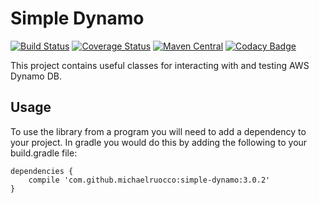 # Simple Dynamo

[![Build Status](https://travis-ci.org/michaelruocco/simple-dynamo.svg?branch=master)](https://travis-ci.org/michaelruocco/simple-dynamo)
[![Coverage Status](https://coveralls.io/repos/github/michaelruocco/simple-dynamo/badge.svg?branch=master)](https://coveralls.io/github/michaelruocco/simple-dynamo?branch=master)
[![Maven Central](https://img.shields.io/maven-metadata/v/http/central.maven.org/maven2/com/github/michaelruocco/simple-dynamo/maven-metadata.xml.svg)](http://repo1.maven.org/maven2/com/github/michaelruocco/simple-dynamo)
[![Codacy Badge](https://api.codacy.com/project/badge/Grade/bdc67bc796dc487c831bb89049d3f4f0)](https://www.codacy.com/app/michaelruocco/simple-dynamo?utm_source=github.com&amp;utm_medium=referral&amp;utm_content=michaelruocco/simple-dynamo&amp;utm_campaign=Badge_Grade)

This project contains useful classes for interacting with and testing AWS Dynamo DB.

## Usage

To use the library from a program you will need to add a dependency to your project. In
gradle you would do this by adding the following to your build.gradle file:

```
dependencies {
    compile 'com.github.michaelruocco:simple-dynamo:3.0.2'
}
```